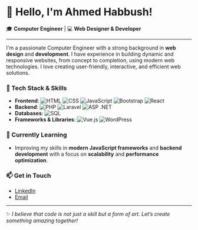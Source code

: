 # 👋 Hello, I'm Ahmed Habbush!

🎓 **Computer Engineer** | 💻 **Web Designer & Developer** 

---

I'm a passionate Computer Engineer with a strong background in **web design** and **development**. I have experience in building dynamic and responsive websites, from concept to completion, using modern web technologies. I love creating user-friendly, interactive, and efficient web solutions. 

### 💼 Tech Stack & Skills
- **Frontend**: ![HTML](https://img.shields.io/badge/-HTML5-E34F26?style=flat&logo=html5&logoColor=white) ![CSS](https://img.shields.io/badge/-CSS3-1572B6?style=flat&logo=css3&logoColor=white) ![JavaScript](https://img.shields.io/badge/-JavaScript-F7DF1E?style=flat&logo=javascript&logoColor=black) ![Bootstrap](https://img.shields.io/badge/-Bootstrap-7952B3?style=flat&logo=bootstrap&logoColor=white) ![React](https://img.shields.io/badge/-React-61DAFB?style=flat&logo=react&logoColor=black)
- **Backend**: ![PHP](https://img.shields.io/badge/-PHP-777BB4?style=flat&logo=php&logoColor=white) ![Laravel](https://img.shields.io/badge/-Laravel-FF2D20?style=flat&logo=laravel&logoColor=white) ![ASP .NET](https://img.shields.io/badge/-ASP.NET-5C2D91?style=flat&logo=dotnet&logoColor=white)
- **Databases**: ![SQL](https://img.shields.io/badge/-SQL-4479A1?style=flat&logo=MySQL&logoColor=white)
- **Frameworks & Libraries**: ![Vue.js](https://img.shields.io/badge/-Vue.js-4FC08D?style=flat&logo=vue-dot-js&logoColor=white) ![WordPress](https://img.shields.io/badge/-WordPress-21759B?style=flat&logo=wordpress&logoColor=white)

### 🌱 Currently Learning
- Improving my skills in **modern JavaScript frameworks** and **backend development** with a focus on **scalability** and **performance optimization**.

### 📫 Get in Touch
- [LinkedIn](https://www.linkedin.com/in/ahabbush) 
- [Email](mailto:ahabbush.job@gmail.com)

---

✨ _I believe that code is not just a skill but a form of art. Let’s create something amazing together!_
